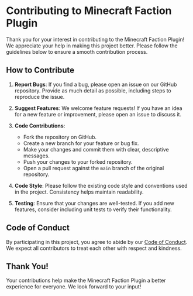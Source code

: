 # Contributing to Minecraft Faction Plugin

Thank you for your interest in contributing to the Minecraft Faction Plugin! We appreciate your help in making this project better. Please follow the guidelines below to ensure a smooth contribution process.

## How to Contribute

1. **Report Bugs**: If you find a bug, please open an issue on our GitHub repository. Provide as much detail as possible, including steps to reproduce the issue.

2. **Suggest Features**: We welcome feature requests! If you have an idea for a new feature or improvement, please open an issue to discuss it.

3. **Code Contributions**:
   - Fork the repository on GitHub.
   - Create a new branch for your feature or bug fix.
   - Make your changes and commit them with clear, descriptive messages.
   - Push your changes to your forked repository.
   - Open a pull request against the `main` branch of the original repository.

4. **Code Style**: Please follow the existing code style and conventions used in the project. Consistency helps maintain readability.

5. **Testing**: Ensure that your changes are well-tested. If you add new features, consider including unit tests to verify their functionality.

## Code of Conduct

By participating in this project, you agree to abide by our [Code of Conduct](CODE_OF_CONDUCT.md). We expect all contributors to treat each other with respect and kindness.

## Thank You!

Your contributions help make the Minecraft Faction Plugin a better experience for everyone. We look forward to your input!
